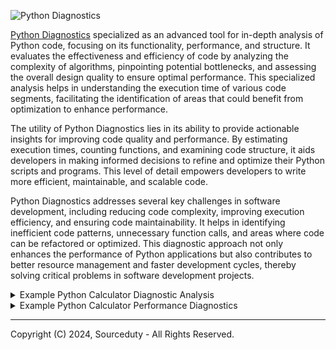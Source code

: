 ![Python Diagnostics](https://github.com/sourceduty/Python_Diagnostics/assets/123030236/bfd7e5f5-47b7-437d-8ef2-71227061d8cc)

[Python Diagnostics](https://chat.openai.com/g/g-NnT93PRw6-python-diagnostics) specialized as an advanced tool for in-depth analysis of Python code, focusing on its functionality, performance, and structure. It evaluates the effectiveness and efficiency of code by analyzing the complexity of algorithms, pinpointing potential bottlenecks, and assessing the overall design quality to ensure optimal performance. This specialized analysis helps in understanding the execution time of various code segments, facilitating the identification of areas that could benefit from optimization to enhance performance.

The utility of Python Diagnostics lies in its ability to provide actionable insights for improving code quality and performance. By estimating execution times, counting functions, and examining code structure, it aids developers in making informed decisions to refine and optimize their Python scripts and programs. This level of detail empowers developers to write more efficient, maintainable, and scalable code.

Python Diagnostics addresses several key challenges in software development, including reducing code complexity, improving execution efficiency, and ensuring code maintainability. It helps in identifying inefficient code patterns, unnecessary function calls, and areas where code can be refactored or optimized. This diagnostic approach not only enhances the performance of Python applications but also contributes to better resource management and faster development cycles, thereby solving critical problems in software development projects.

<details><summary>Example Python Calculator Diagnostic Analysis</summary>
<br>

Analyze Python code.

```
import tkinter as tk

class Calculator:
    def __init__(self, master):
        self.master = master
        master.title("Simple Calculator")

        self.entry = tk.Entry(master, width=20, font=('Arial', 14))
        self.entry.grid(row=0, column=0, columnspan=4)

        buttons = [
            ('7', 1, 0), ('8', 1, 1), ('9', 1, 2), ('/', 1, 3),
            ('4', 2, 0), ('5', 2, 1), ('6', 2, 2), ('*', 2, 3),
            ('1', 3, 0), ('2', 3, 1), ('3', 3, 2), ('-', 3, 3),
            ('0', 4, 0), ('C', 4, 1), ('=', 4, 2), ('+', 4, 3)
        ]

        for (text, row, column) in buttons:
            button = tk.Button(master, text=text, width=5, height=2,
                               font=('Arial', 14),
                               command=lambda t=text: self.on_button_click(t))
            button.grid(row=row, column=column)

    def on_button_click(self, char):
        if char == '=':
            try:
                result = eval(self.entry.get())
                self.entry.delete(0, tk.END)
                self.entry.insert(tk.END, str(result))
            except Exception as e:
                self.entry.delete(0, tk.END)
                self.entry.insert(tk.END, "Error")
        elif char == 'C':
            self.entry.delete(0, tk.END)
        else:
            self.entry.insert(tk.END, char)


if __name__ == "__main__":
    root = tk.Tk()
    calculator = Calculator(root)
    root.mainloop()

```

Analysis of the provided Python code for a simple GUI calculator using tkinter:

Functionality and Structure

- Class Definition (Calculator): Defines the calculator functionality with two methods, __init__ and on_button_click.
- Initialization (__init__): Sets up the GUI, creates an entry widget, and initializes buttons with their labels, positions, and commands.
- Button Click Handling (on_button_click): Handles logic for button presses, including calculating and displaying results, clearing the entry widget, and appending characters.

Analysis and Suggestions

- Efficiency and Design Quality: Uses eval for expression evaluation, which is efficient but potentially risky. Consider safer alternatives for expression parsing.
- Potential Bottlenecks: Lambda in button command might be slightly less efficient due to creating new functions in each loop iteration, but impact is minimal in this context.
- Execution Time: Generally quick due to the simplicity of the application and efficiency of tkinter. Profile the code if experiencing lag, especially in the on_button_click method.
- Total Number of Functions: Two main functions/methods (init and on_button_click), indicating a simple and focused structure appropriate for the application's scale.

Conclusion

The calculator is well-structured and effectively achieves its intended functionality. For future enhancements, consider safer alternatives to eval and optimizing event binding for button clicks.

<br>
</details>

<details><summary>Example Python Calculator Performance Diagnostics</summary></summary>
<br>

Measure Python code performance.

```
import tkinter as tk

class Calculator:
    def __init__(self, master):
        self.master = master
        master.title("Simple Calculator")

        self.entry = tk.Entry(master, width=20, font=('Arial', 14))
        self.entry.grid(row=0, column=0, columnspan=4)

        buttons = [
            ('7', 1, 0), ('8', 1, 1), ('9', 1, 2), ('/', 1, 3),
            ('4', 2, 0), ('5', 2, 1), ('6', 2, 2), ('*', 2, 3),
            ('1', 3, 0), ('2', 3, 1), ('3', 3, 2), ('-', 3, 3),
            ('0', 4, 0), ('C', 4, 1), ('=', 4, 2), ('+', 4, 3)
        ]

        for (text, row, column) in buttons:
            button = tk.Button(master, text=text, width=5, height=2,
                               font=('Arial', 14),
                               command=lambda t=text: self.on_button_click(t))
            button.grid(row=row, column=column)

    def on_button_click(self, char):
        if char == '=':
            try:
                result = eval(self.entry.get())
                self.entry.delete(0, tk.END)
                self.entry.insert(tk.END, str(result))
            except Exception as e:
                self.entry.delete(0, tk.END)
                self.entry.insert(tk.END, "Error")
        elif char == 'C':
            self.entry.delete(0, tk.END)
        else:
            self.entry.insert(tk.END, char)


if __name__ == "__main__":
    root = tk.Tk()
    calculator = Calculator(root)
    root.mainloop()

```

Performance Analysis:

1. Algorithm Complexity

    - The operations are essentially O(1), as they don't scale with input size. This includes basic arithmetic operations and UI interactions.

2. Efficiency
   
    - The code is efficient for its intended purpose, with each button press triggering a simple event without heavy computation or data processing.

4. Potential Bottlenecks

    - The use of `eval` in `on_button_click` for calculations could be a potential bottleneck. While not significantly impacting performance for simple operations, `eval` poses security risks and can be inefficient with complex expressions.

5. Memory and Resource Utilization
   
    - The application is lightweight, consuming minimal memory and resources. The Tkinter library efficiently handles the main resources, which are the GUI elements.

7. UI Responsiveness
   
    - The application should remain responsive to user inputs, as the operations (handled by Tkinter's `mainloop()`) are simple and executed quickly.

9. Improvement Suggestions

    - Security of `eval`: Replace `eval` with a safer alternative for evaluating mathematical expressions to mitigate security risks.
    - Error Handling: Enhance error handling in `on_button_click` to catch specific exceptions for more precise error feedback.
    - Functionality Expansion: For potential future enhancements, consider structuring the code to efficiently accommodate more complex mathematical functions, by separating UI code from logic processing.

<br>
</details>

***
Copyright (C) 2024, Sourceduty - All Rights Reserved.
